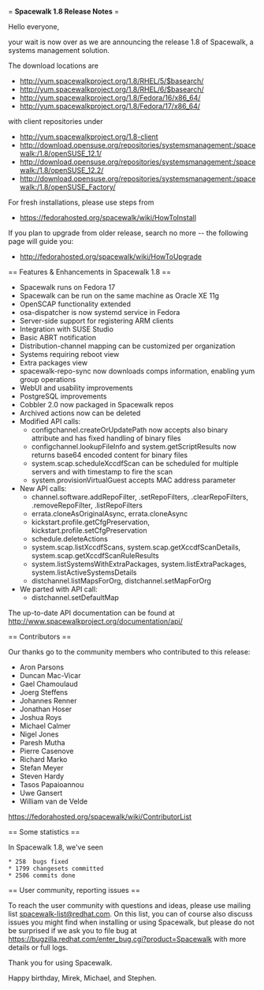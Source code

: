 
= __Spacewalk 1.8 Release Notes__ =

Hello everyone,

your wait is now over as we are announcing the release 1.8 of Spacewalk, a systems management solution.

The download locations are

  * http://yum.spacewalkproject.org/1.8/RHEL/5/$basearch/
  * http://yum.spacewalkproject.org/1.8/RHEL/6/$basearch/
  * http://yum.spacewalkproject.org/1.8/Fedora/16/x86_64/
  * http://yum.spacewalkproject.org/1.8/Fedora/17/x86_64/

with client repositories under

  * http://yum.spacewalkproject.org/1.8-client
  * http://download.opensuse.org/repositories/systemsmanagement:/spacewalk:/1.8/openSUSE_12.1/
  * http://download.opensuse.org/repositories/systemsmanagement:/spacewalk:/1.8/openSUSE_12.2/
  * http://download.opensuse.org/repositories/systemsmanagement:/spacewalk:/1.8/openSUSE_Factory/

For fresh installations, please use steps from

  * https://fedorahosted.org/spacewalk/wiki/HowToInstall

If you plan to upgrade from older release, search no more -- the following page will guide you:

  * http://fedorahosted.org/spacewalk/wiki/HowToUpgrade 

== Features & Enhancements in Spacewalk 1.8 ==

  * Spacewalk runs on Fedora 17
  * Spacewalk can be run on the same machine as Oracle XE 11g
  * OpenSCAP functionality extended
  * osa-dispatcher is now systemd service in Fedora
  * Server-side support for registering ARM clients
  * Integration with SUSE Studio
  * Basic ABRT notification
  * Distribution-channel mapping can be customized per organization
  * Systems requiring reboot view
  * Extra packages view
  * spacewalk-repo-sync now downloads comps information, enabling yum group operations
  * WebUI and usability improvements
  * PostgreSQL improvements
  * Cobbler 2.0 now packaged in Spacewalk repos
  * Archived actions now can be deleted
  * Modified API calls:
     * configchannel.createOrUpdatePath now accepts also binary attribute and has fixed handling of binary files
     * configchannel.lookupFileInfo and system.getScriptResults now returns base64 encoded content for binary files
     * system.scap.scheduleXccdfScan can be scheduled for multiple servers and with timestamp to fire the scan
     * system.provisionVirtualGuest accepts MAC address parameter
  * New API calls:
     * channel.software.addRepoFilter, .setRepoFilters, .clearRepoFilters, .removeRepoFilter, .listRepoFilters
     * errata.cloneAsOriginalAsync, errata.cloneAsync
     * kickstart.profile.getCfgPreservation, kickstart.profile.setCfgPreservation
     * schedule.deleteActions
     * system.scap.listXccdfScans, system.scap.getXccdfScanDetails, system.scap.getXccdfScanRuleResults
     * system.listSystemsWithExtraPackages, system.listExtraPackages, system.listActiveSystemsDetails
     * distchannel.listMapsForOrg, distchannel.setMapForOrg
  * We parted with API call:
     * distchannel.setDefaultMap

The up-to-date API documentation can be found at http://www.spacewalkproject.org/documentation/api/

== Contributors ==

Our thanks go to the community members who contributed to this release: 

  * Aron Parsons
  * Duncan Mac-Vicar
  * Gael Chamoulaud
  * Joerg Steffens
  * Johannes Renner
  * Jonathan Hoser
  * Joshua Roys
  * Michael Calmer
  * Nigel Jones
  * Paresh Mutha
  * Pierre Casenove
  * Richard Marko
  * Stefan Meyer
  * Steven Hardy
  * Tasos Papaioannou
  * Uwe Gansert
  * William van de Velde

https://fedorahosted.org/spacewalk/wiki/ContributorList

== Some statistics ==

In Spacewalk 1.8, we've seen

    * 258  bugs fixed 
    * 1799 changesets committed 
    * 2506 commits done 

== User community, reporting issues ==

To reach the user community with questions and ideas, please use mailing list spacewalk-list@redhat.com. On this list, you can of course also discuss issues you might find when installing or using Spacewalk, but please do not be surprised if we ask you to file bug at https://bugzilla.redhat.com/enter_bug.cgi?product=Spacewalk with more details or full logs.

Thank you for using Spacewalk.

Happy birthday, Mirek, Michael, and Stephen.
